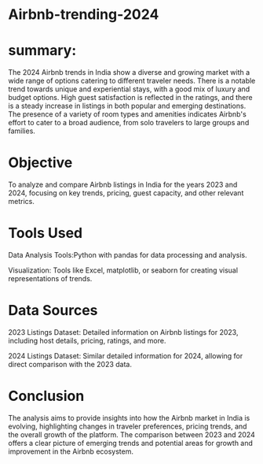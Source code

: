# Airbnb-trending-2024    
# summary:
The 2024 Airbnb trends in India show a diverse and growing market with a wide range of options catering to different traveler needs. There is a notable trend towards unique and experiential stays, with a good mix of luxury and budget options. High guest satisfaction is reflected in the ratings, and there is a steady increase in listings in both popular and emerging destinations. The presence of a variety of room types and amenities indicates Airbnb's effort to cater to a broad audience, from solo travelers to large groups and families.

# Objective
To analyze and compare Airbnb listings in India for the years 2023 and 2024, focusing on key trends, pricing, guest capacity, and other relevant metrics. 

# Tools Used
Data Analysis Tools:Python with pandas for data processing and analysis.

Visualization: Tools like Excel, matplotlib, or seaborn for creating visual representations of trends.

# Data Sources
2023 Listings Dataset: Detailed information on Airbnb listings for 2023, including host details, pricing, ratings, and more.

2024 Listings Dataset: Similar detailed information for 2024, allowing for direct comparison with the 2023 data.

# Conclusion
The analysis aims to provide insights into how the Airbnb market in India is evolving, highlighting changes in traveler preferences, pricing trends, and the overall growth of the platform. The comparison between 2023 and 2024 offers a clear picture of emerging trends and potential areas for growth and improvement in the Airbnb ecosystem.
